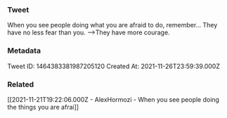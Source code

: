 ### Tweet
When you see people doing what you are afraid to do, remember…
They have no less fear than you. 
—&gt;They have more courage.

### Metadata
Tweet ID: 1464383381987205120
Created At: 2021-11-26T23:59:39.000Z

### Related
[[2021-11-21T19:22:06.000Z - AlexHormozi - When you see people doing the things you are afrai]]

